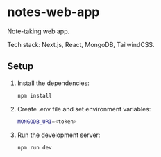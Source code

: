 # notes-web-app

Note-taking web app.

Tech stack: Next.js, React, MongoDB, TailwindCSS.

## Setup

1. Install the dependencies:
    ```bash
    npm install
    ```

2. Create .env file and set environment variables:
    ```bash
    MONGODB_URI=<token>
    ```

3. Run the development server:
    ```bash
    npm run dev
    ```
